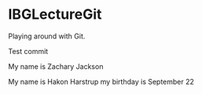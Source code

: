 # IBGLectureGit
Playing around with Git.

Test commit

My name is Zachary Jackson

My name is Hakon Harstrup my birthday is September 22